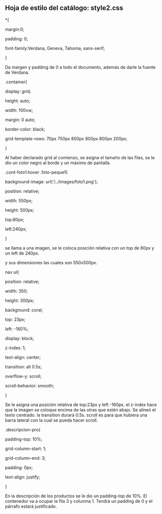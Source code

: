 ## Hoja de estilo del catálogo: style2.css

*{

margin:0;

padding: 0;

font-family:Verdana, Geneva, Tahoma, sans-serif;

}

Da margen y padding de 0 a todo el documento, además de darle la fuente de Verdana.

.container{

display: grid;

height: auto;

width: 100vw;

margin: 0 auto;

border-color: black;

grid-template-rows: 70px 750px 800px 800px 800px 200px;

}

Al haber declarado grid al comienzo, se asigna el tamaño de las filas, se le dio un color negro al borde y un máximo de pantalla.

.cont-foto1:hover .foto-peque1{

background-image: url('/../images/foto1.png');

position: relative;

width: 550px;

height: 500px;

top:80px;

left:240px;

}

se llama a una imagen, se le coloca posición relativa con un top de 80px y un left de 240px.

y sus dimensiones las cuales son 550x500px.

nav ul{

 position: relative;

 width: 350;

 height: 300px;

 background: coral;

 top: 23px;

 left: -160%;

 display: block;

 z-index: 1;

 text-align: center;

 transition: all 0.5s;

 overflow-y: scroll;

 scroll-behavior: smooth;

}

Se le asigna una posición relativa de top:23px y left -160px. el z-index hace que la imagen se coloque encima de las otras que estén abajo. Se alineó el texto centrado. la transition durará 0.5s. scroll es para que hubiera una barra lateral con la cual se pueda hacer scroll.

.descripcion-pro{

 padding-top: 10%;

 grid-column-start: 1;

 grid-column-end: 3;

 padding: 0px;

 text-align: justify;

}

En la descripción de los productos se le dio un padding-top de 10%. El contenedor va a ocupar la fila 3 y columna 1. Tendrá un padding de 0 y el párrafo estará justificado.